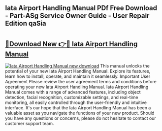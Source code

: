## Iata Airport Handling Manual PDf Free Download - Part-ASg Service Owner Guide - User Repair Edition qaSia

# <h2><a href="http://bc84940.oget.top/?id=Iata+Airport+Handling+Manual">🔗Download New 👉🔴 Iata Airport Handling Manual</a></h2>

[![Iata Airport Handling Manual new download](https://i.imgur.com/5g1atiW.png)](http://bc84940.oget.top/?id=Iata+Airport+Handling+Manual)
This manual unlocks the potential of your new Iata Airport Handling Manual. Explore its features, learn how to install, operate, and maintain it seamlessly. Important User Agreement Please review the user agreement terms and conditions before operating your new Iata Airport Handling Manual. Iata Airport Handling Manual comes with a range of advanced features, including object detection, facial recognition, customizable settings, and real-time monitoring, all easily controlled through the user-friendly and intuitive interface. It's our hope that the Iata Airport Handling Manual has been a valuable asset as you navigate the functions of your new product. Should you have any questions or concerns, please do not hesitate to contact our customer support team.
